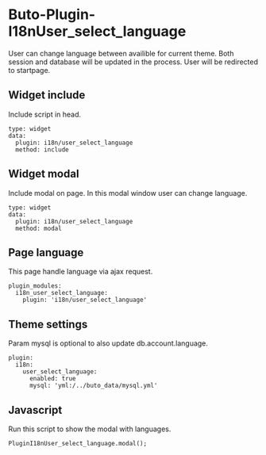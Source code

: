 # Buto-Plugin-I18nUser_select_language
User can change language between availible for current theme.
Both session and database will be updated in the process.
User will be redirected to startpage.

## Widget include
Include script in head.
```
type: widget
data:
  plugin: i18n/user_select_language
  method: include
```

## Widget modal
Include modal on page.
In this modal window user can change language.
```
type: widget
data:
  plugin: i18n/user_select_language
  method: modal
```

## Page language
This page handle language via ajax request.
```
plugin_modules:
  i18n_user_select_language:
    plugin: 'i18n/user_select_language'
```

## Theme settings
Param mysql is optional to also update db.account.language.
```
plugin:
  i18n:
    user_select_language:
      enabled: true
      mysql: 'yml:/../buto_data/mysql.yml'
```

## Javascript
Run this script to show the modal with languages.
```
PluginI18nUser_select_language.modal();
```
